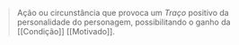 > Ação ou circunstância que provoca um *Traço* positivo da personalidade do personagem, possibilitando o ganho da [[Condição]] [[Motivado]].